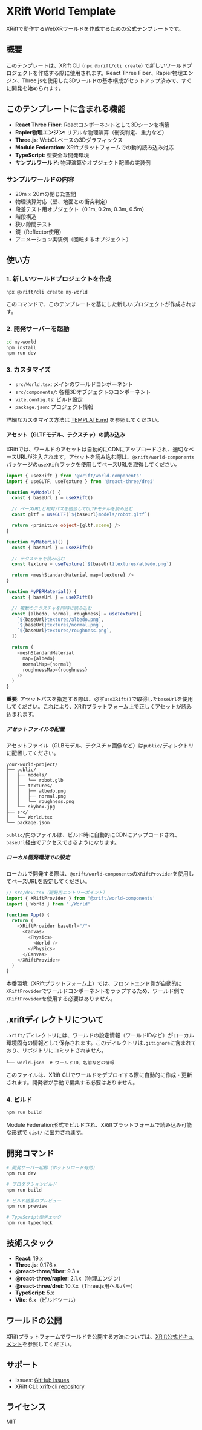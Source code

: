 # XRift World Template

XRiftで動作するWebXRワールドを作成するための公式テンプレートです。

## 概要

このテンプレートは、XRift CLI (`npx @xrift/cli create`) で新しいワールドプロジェクトを作成する際に使用されます。React Three Fiber、Rapier物理エンジン、Three.jsを使用した3Dワールドの基本構成がセットアップ済みで、すぐに開発を始められます。

## このテンプレートに含まれる機能

- **React Three Fiber**: Reactコンポーネントとして3Dシーンを構築
- **Rapier物理エンジン**: リアルな物理演算（衝突判定、重力など）
- **Three.js**: WebGLベースの3Dグラフィックス
- **Module Federation**: XRiftプラットフォームでの動的読み込み対応
- **TypeScript**: 型安全な開発環境
- **サンプルワールド**: 物理演算やオブジェクト配置の実装例

### サンプルワールドの内容

- 20m × 20mの閉じた空間
- 物理演算対応（壁、地面との衝突判定）
- 段差テスト用オブジェクト（0.1m, 0.2m, 0.3m, 0.5m）
- 階段構造
- 狭い隙間テスト
- 鏡（Reflector使用）
- アニメーション実装例（回転するオブジェクト）

## 使い方

### 1. 新しいワールドプロジェクトを作成

```bash
npx @xrift/cli create my-world
```

このコマンドで、このテンプレートを基にした新しいプロジェクトが作成されます。

### 2. 開発サーバーを起動

```bash
cd my-world
npm install
npm run dev
```

### 3. カスタマイズ

- `src/World.tsx`: メインのワールドコンポーネント
- `src/components/`: 各種3Dオブジェクトのコンポーネント
- `vite.config.ts`: ビルド設定
- `package.json`: プロジェクト情報

詳細なカスタマイズ方法は [TEMPLATE.md](./TEMPLATE.md) を参照してください。

#### アセット（GLTFモデル、テクスチャ）の読み込み

XRiftでは、ワールドのアセットは自動的にCDNにアップロードされ、適切なベースURLが注入されます。アセットを読み込む際は、`@xrift/world-components`パッケージの`useXRift`フックを使用してベースURLを取得してください。

```typescript
import { useXRift } from '@xrift/world-components'
import { useGLTF, useTexture } from '@react-three/drei'

function MyModel() {
  const { baseUrl } = useXRift()

  // ベースURLと相対パスを結合してGLTFモデルを読み込む
  const gltf = useGLTF(`${baseUrl}models/robot.gltf`)

  return <primitive object={gltf.scene} />
}

function MyMaterial() {
  const { baseUrl } = useXRift()

  // テクスチャを読み込む
  const texture = useTexture(`${baseUrl}textures/albedo.png`)

  return <meshStandardMaterial map={texture} />
}

function MyPBRMaterial() {
  const { baseUrl } = useXRift()

  // 複数のテクスチャを同時に読み込む
  const [albedo, normal, roughness] = useTexture([
    `${baseUrl}textures/albedo.png`,
    `${baseUrl}textures/normal.png`,
    `${baseUrl}textures/roughness.png`,
  ])

  return (
    <meshStandardMaterial
      map={albedo}
      normalMap={normal}
      roughnessMap={roughness}
    />
  )
}
```

**重要**: アセットパスを指定する際は、必ず`useXRift()`で取得した`baseUrl`を使用してください。これにより、XRiftプラットフォーム上で正しくアセットが読み込まれます。

##### アセットファイルの配置

アセットファイル（GLBモデル、テクスチャ画像など）は`public/`ディレクトリに配置してください。

```
your-world-project/
├── public/
│   ├── models/
│   │   └── robot.glb
│   ├── textures/
│   │   ├── albedo.png
│   │   ├── normal.png
│   │   └── roughness.png
│   └── skybox.jpg
├── src/
│   └── World.tsx
└── package.json
```

`public/`内のファイルは、ビルド時に自動的にCDNにアップロードされ、`baseUrl`経由でアクセスできるようになります。

##### ローカル開発環境での設定

ローカルで開発する際は、`@xrift/world-components`の`XRiftProvider`を使用してベースURLを設定してください。

```typescript
// src/dev.tsx（開発用エントリーポイント）
import { XRiftProvider } from '@xrift/world-components'
import { World } from './World'

function App() {
  return (
    <XRiftProvider baseUrl="/">
      <Canvas>
        <Physics>
          <World />
        </Physics>
      </Canvas>
    </XRiftProvider>
  )
}
```

本番環境（XRiftプラットフォーム上）では、フロントエンド側が自動的に`XRiftProvider`でワールドコンポーネントをラップするため、ワールド側で`XRiftProvider`を使用する必要はありません。

## .xriftディレクトリについて

`.xrift/`ディレクトリには、ワールドの設定情報（ワールドIDなど）がローカル環境固有の情報として保存されます。このディレクトリは`.gitignore`に含まれており、リポジトリにコミットされません。

```.xrift/
└── world.json  # ワールドID、名前などの情報
```

このファイルは、XRift CLIでワールドをデプロイする際に自動的に作成・更新されます。開発者が手動で編集する必要はありません。

### 4. ビルド

```bash
npm run build
```

Module Federation形式でビルドされ、XRiftプラットフォームで読み込み可能な形式で `dist/` に出力されます。

## 開発コマンド

```bash
# 開発サーバー起動（ホットリロード有効）
npm run dev

# プロダクションビルド
npm run build

# ビルド結果のプレビュー
npm run preview

# TypeScript型チェック
npm run typecheck
```

## 技術スタック

- **React**: 19.x
- **Three.js**: 0.176.x
- **@react-three/fiber**: 9.3.x
- **@react-three/rapier**: 2.1.x（物理エンジン）
- **@react-three/drei**: 10.7.x（Three.js用ヘルパー）
- **TypeScript**: 5.x
- **Vite**: 6.x（ビルドツール）

## ワールドの公開

XRiftプラットフォームでワールドを公開する方法については、[XRift公式ドキュメント](https://github.com/WebXR-JP/xrift-cli)を参照してください。

## サポート

- Issues: [GitHub Issues](https://github.com/WebXR-JP/xrift-world-template/issues)
- XRift CLI: [xrift-cli repository](https://github.com/WebXR-JP/xrift-cli)

## ライセンス

MIT
